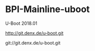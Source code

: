 # BPI-Mainline-uboot

  U-Boot 2018.01

  http://git.denx.de/u-boot.git

  git://git.denx.de/u-boot.git
